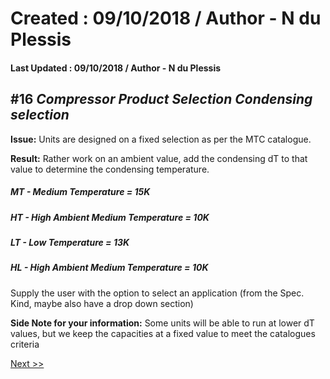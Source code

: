 # Created : 09/10/2018 / Author - N du Plessis
#### Last Updated : 09/10/2018 / Author - N du Plessis

##  #16 **_Compressor Product Selection Condensing selection_**

**Issue:** Units are designed on a fixed selection as per the MTC catalogue.


**Result:** Rather work on an ambient value, add the condensing dT to that value to determine the condensing temperature.
##### MT - Medium Temperature = 15K
##### HT - High Ambient Medium Temperature = 10K
##### LT - Low Temperature = 13K
##### HL - High Ambient Medium Temperature = 10K

Supply the user with the option to select an application (from the Spec. Kind, maybe also have a drop down section)

**Side Note for your information:** Some units will be able to run at lower dT values, but we keep the capacities at a fixed value to meet
the catalogues criteria



[Next >>](https://github.com/bru32/MetSelect-SNAG-List/blob/master/SNAG_17.md)

